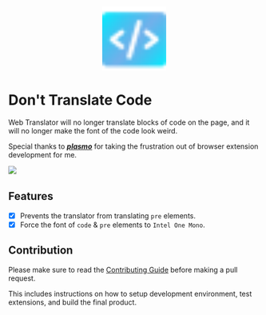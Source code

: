 <div align="center">
    <img src="./assets/logo.svg" width="128" height="128">
</div>

# Don't Translate Code

Web Translator will no longer translate blocks of code on the page, and it will no longer make the font of the code look weird.

Special thanks to **_[plasmo](https://github.com/PlasmoHQ/plasmo)_** for taking the frustration out of browser extension development for me.

![](https://s2.loli.net/2023/10/14/R2VUykeXCA8iTFG.webp)

## Features

- [x] Prevents the translator from translating `pre` elements.
- [x] Force the font of `code` & `pre` elements to `Intel One Mono`.

## Contribution

Please make sure to read the [Contributing Guide](./.github/CONTRIBUTING.md) before making a pull request.

This includes instructions on how to setup development environment, test extensions, and build the final product.

